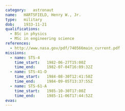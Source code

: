 ```yaml
---
category:	astronaut
name:	HARTSFIELD, Henry W., Jr.
type:	military
dob:	1933-11-21
qualifications:
  - BSc in physics
  - MSc in engineering science
references:
  - http://www.nasa.gov/pdf/740566main_current.pdf
missions:
  - name: STS-4
    time_start:   1982-06-27T15:00Z
    time_end:     1982-07-04T16:09:32Z
  - name: STS-41-D
    time_start:   1984-08-30T12:41:50Z
    time_end:     1984-09-05T13:37:55Z
  - name: STS-61-A
    time_start:   1985-10-30T17:00Z
    time_end:     1985-11-06T17:44:52Z
evas:
---
```

